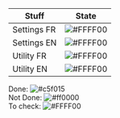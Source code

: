 |Stuff|State|  
|-------|-----------|  
|Settings FR|![#FFFF00](https://via.placeholder.com/15/FFFF00/000000?text=+)|  
|Settings EN|![#FFFF00](https://via.placeholder.com/15/FFFF00/000000?text=+)|  
|Utility FR|![#FFFF00](https://via.placeholder.com/15/FFFF00/000000?text=+)|  
|Utility EN|![#FFFF00](https://via.placeholder.com/15/FFFF00/000000?text=+)|  
Done: ![#c5f015](https://via.placeholder.com/15/6dff87/000000?text=+)  
Not Done: ![#ff0000](https://via.placeholder.com/15/ff0000/000000?text=+)  
To check: ![#FFFF00](https://via.placeholder.com/15/FFFF00/000000?text=+)  
